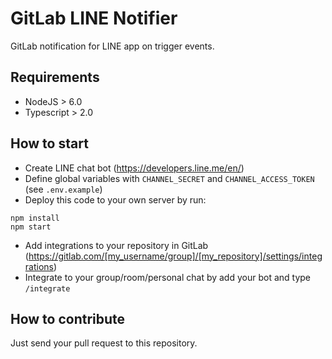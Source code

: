 GitLab LINE Notifier
====================

GitLab notification for LINE app on trigger events.

## Requirements
 - NodeJS > 6.0
 - Typescript > 2.0

## How to start
 - Create LINE chat bot (https://developers.line.me/en/)
 - Define global variables with `CHANNEL_SECRET` and `CHANNEL_ACCESS_TOKEN` (see `.env.example`)
 - Deploy this code to your own server by run:

```
npm install
npm start
```

 - Add integrations to your repository in GitLab (https://gitlab.com/[my_username/group]/[my_repository]/settings/integrations)
 - Integrate to your group/room/personal chat by add your bot and type `/integrate`

## How to contribute
Just send your pull request to this repository.
